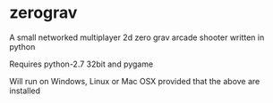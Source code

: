 zerograv
========

A small networked multiplayer 2d zero grav arcade shooter written in python

Requires python-2.7 32bit and pygame

Will run on Windows, Linux or Mac OSX provided that the above are installed

